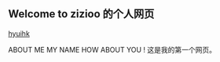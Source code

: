 ## Welcome to zizioo 的个人网页



<a href=http://baidu.com>hyuihk</a>

ABOUT ME
MY NAME 
HOW ABOUT YOU !
这是我的第一个网页。
